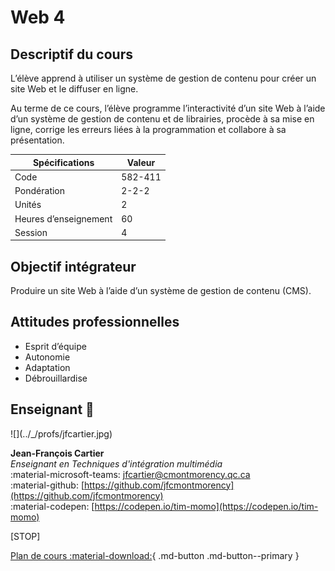 # Web 4

## Descriptif du cours

L’élève apprend à utiliser un système de gestion de contenu pour créer un site Web et le diffuser en ligne.

Au terme de ce cours, l’élève programme l’interactivité d’un site Web à l’aide d’un système de gestion de contenu et de librairies, procède à sa mise en ligne, corrige les erreurs liées à la programmation et collabore à sa présentation.

| Spécifications        | Valeur  |
| --------------------- | ------- |
| Code                  | 582-411 |
| Pondération           | 2-2-2   |
| Unités                | 2       |
| Heures d’enseignement | 60      |
| Session               | 4       |

## Objectif intégrateur

Produire un site Web à l’aide d’un système de gestion de contenu (CMS).

## Attitudes professionnelles

* Esprit d’équipe
* Autonomie
* Adaptation
* Débrouillardise

## Enseignant 🌱

<div class="grid grid-auto" markdown>
  ![](../_/profs/jfcartier.jpg)

  **Jean-François Cartier**<br>
  _Enseignant en Techniques d'intégration multimédia_<br>
  :material-microsoft-teams: [jfcartier@cmontmorency.qc.ca](mailto:jfcartier@cmontmorency.qc.ca)<br>
  :material-github: [https://github.com/jfcmontmorency](https://github.com/jfcmontmorency)<br>
  :material-codepen: [https://codepen.io/tim-momo](https://codepen.io/tim-momo)
</div>

[STOP]

[Plan de cours :material-download:](./assets/documents/582301MO-InteractiviteLudique-A2024.pdf){ .md-button .md-button--primary }